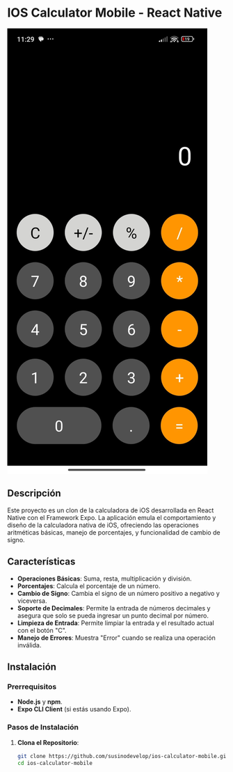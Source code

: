# IOS Calculator Mobile - React Native

![Calculator Screenshot](./assets/screenshot.jpg)

## Descripción

Este proyecto es un clon de la calculadora de iOS desarrollada en React Native con el Framework Expo. La aplicación emula el comportamiento y diseño de la calculadora nativa de iOS, ofreciendo las operaciones aritméticas básicas, manejo de porcentajes, y funcionalidad de cambio de signo.

## Características

- **Operaciones Básicas**: Suma, resta, multiplicación y división.
- **Porcentajes**: Calcula el porcentaje de un número.
- **Cambio de Signo**: Cambia el signo de un número positivo a negativo y viceversa.
- **Soporte de Decimales**: Permite la entrada de números decimales y asegura que solo se pueda ingresar un punto decimal por número.
- **Limpieza de Entrada**: Permite limpiar la entrada y el resultado actual con el botón "C".
- **Manejo de Errores**: Muestra "Error" cuando se realiza una operación inválida.

## Instalación

### Prerrequisitos

- **Node.js** y **npm**.
- **Expo CLI Client** (si estás usando Expo).

### Pasos de Instalación

1. **Clona el Repositorio**:
   ```bash
   git clone https://github.com/susinodevelop/ios-calculator-mobile.git
   cd ios-calculator-mobile
